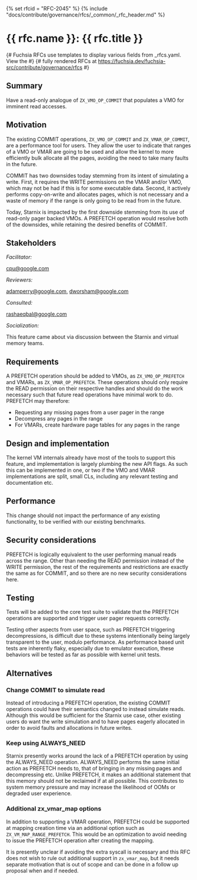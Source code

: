 <!-- mdformat off(templates not supported) -->
{% set rfcid = "RFC-2045" %}
{% include "docs/contribute/governance/rfcs/_common/_rfc_header.md" %}
# {{ rfc.name }}: {{ rfc.title }}
{# Fuchsia RFCs use templates to display various fields from _rfcs.yaml. View the #}
{# fully rendered RFCs at https://fuchsia.dev/fuchsia-src/contribute/governance/rfcs #}
<!-- SET the `rfcid` VAR ABOVE. DO NOT EDIT ANYTHING ELSE ABOVE THIS LINE. -->

<!-- mdformat on -->

<!-- This should begin with an H2 element (for example, ## Summary).-->

## Summary

Have a read-only analogue of `ZX_VMO_OP_COMMIT` that populates a VMO for
imminent read accesses.

## Motivation

The existing COMMIT operations, `ZX_VMO_OP_COMMIT` and `ZX_VMAR_OP_COMMIT`, are
a performance tool for users. They allow the user to indicate that ranges of a
VMO or VMAR are going to be used and allow the kernel to more efficiently bulk
allocate all the pages, avoiding the need to take many faults in the future.

COMMIT has two downsides today stemming from its intent of simulating a write.
First, it requires the WRITE permissions on the VMAR and/or VMO, which may not
be had if this is for some executable data. Second, it actively performs
copy-on-write and allocates pages, which is not necessary and a waste of memory
if the range is only going to be read from in the future.

Today, Starnix is impacted by the first downside stemming from its use of
read-only pager backed VMOs. A PREFETCH operation would resolve both of the
downsides, while retaining the desired benefits of COMMIT.

## Stakeholders

_Facilitator:_

cpu@google.com

_Reviewers:_

adamperry@google.com, dworsham@google.com

_Consulted:_

rashaeqbal@google.com

_Socialization:_

This feature came about via discussion between the Starnix and virtual memory
teams.

## Requirements

A PREFETCH operation should be added to VMOs, as `ZX_VMO_OP_PREFETCH` and VMARs,
as `ZX_VMAR_OP_PREFETCH`. These operations should only require the READ
permission on their respective handles and should do the work necessary such
that future read operations have minimal work to do. PREFETCH may therefore:

 * Requesting any missing pages from a user pager in the range
 * Decompress any pages in the range
 * For VMARs, create hardware page tables for any pages in the range

## Design and implementation

The kernel VM internals already have most of the tools to support this feature,
and implementation is largely plumbing the new API flags. As such this can be
implemented in one, or two if the VMO and VMAR implementations are split,
small CLs, including any relevant testing and documentation etc.

## Performance

This change should not impact the performance of any existing functionality, to
be verified with our existing benchmarks.

## Security considerations

PREFETCH is logically equivalent to the user performing manual reads across the
range. Other than needing the READ permission instead of the WRITE permission,
the rest of the requirements and restrictions are exactly the same as for
COMMIT, and so there are no new security considerations here.

## Testing

Tests will be added to the core test suite to validate that the PREFETCH
operations are supported and trigger user pager requests correctly.

Testing other aspects from user space, such as PREFETCH triggering
decompressions, is difficult due to these systems intentionally being largely
transparent to the user, modulo performance. As performance based unit tests are
inherently flaky, especially due to emulator execution, these behaviors will be
tested as far as possible with kernel unit tests.

## Alternatives

### Change COMMIT to simulate read

Instead of introducing a PREFETCH operation, the existing COMMIT operations
could have their semantics changed to instead simulate reads. Although this
would be sufficient for the Starnix use case, other existing users do want the
write simulation and to have pages eagerly allocated in order to avoid faults
and allocations in future writes.

### Keep using ALWAYS_NEED

Starnix presently works around the lack of a PREFETCH operation by using the
ALWAYS_NEED operation. ALWAYS_NEED performs the same initial action as PREFETCH
needs to, that of bringing in any missing pages and decompressing etc. Unlike
PREFETCH, it makes an additional statement that this memory should not be
reclaimed if at all possible. This contributes to system memory pressure and may
increase the likelihood of OOMs or degraded user experience.

### Additional zx_vmar_map options

In addition to supporting a VMAR operation, PREFETCH could be supported at
mapping creation time via an additional option such as
`ZX_VM_MAP_RANGE_PREFETCH`.
This would be an optimization to avoid needing to issue the PREFETCH operation
after creating the mapping.

It is presently unclear if avoiding the extra syscall is necessary and this RFC
does not wish to rule out additional support in `zx_vmar_map`, but it needs
separate motivation that is out of scope and can be done in a follow up proposal
when and if needed.
